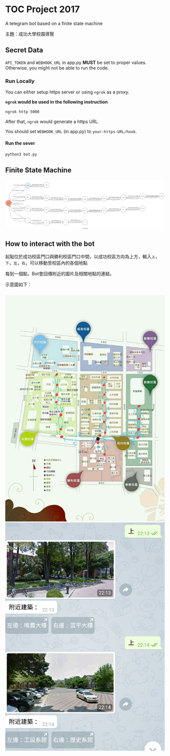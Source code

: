 # TOC Project 2017

A telegram bot based on a finite state machine

主題：成功大學校園導覽


## Secret Data

`API_TOKEN` and `WEBHOOK_URL` in app.py **MUST** be set to proper values.
Otherwise, you might not be able to run the code.

### Run Locally
You can either setup https server or using `ngrok` as a proxy.

**`ngrok` would be used in the following instruction**

```sh
ngrok http 5000
```

After that, `ngrok` would generate a https URL.

You should set `WEBHOOK_URL` (in app.py) to `your-https-URL/hook`.

#### Run the sever

```sh
python3 bot.py
```

## Finite State Machine
![fsm](fsm_state_diagram.png)

## How to interact with the bot

起點位於成功校區門口與勝利校區門口中間，以成功校區方向為上方，輸入`上`，`下`，`左`，`右`，可以移動至校區內的各個地點

每到一個點，Bot會回傳附近的圖片及相關地點的連結。

示意圖如下：

<img src="./img/map.jpg">
<img src="./img/example.png">

